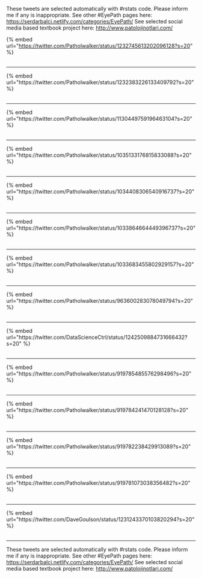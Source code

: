 

These tweets are selected automatically with #rstats code. Please inform me if any is inappropriate.
See other #EyePath pages here: https://serdarbalci.netlify.com/categories/EyePath/ 
See selected social media based textbook project here: http://www.patolojinotlari.com/

{% embed url="https://twitter.com/Patholwalker/status/1232745613202096128?s=20" %}<br>
<br>
<hr>
{% embed url="https://twitter.com/Patholwalker/status/1232383226133409792?s=20" %}<br>
<br>
<hr>
{% embed url="https://twitter.com/Patholwalker/status/1130449759196463104?s=20" %}<br>
<br>
<hr>
{% embed url="https://twitter.com/Patholwalker/status/1035133176815833088?s=20" %}<br>
<br>
<hr>
{% embed url="https://twitter.com/Patholwalker/status/1034408306540916737?s=20" %}<br>
<br>
<hr>
{% embed url="https://twitter.com/Patholwalker/status/1033864664449396737?s=20" %}<br>
<br>
<hr>
{% embed url="https://twitter.com/Patholwalker/status/1033683455802929157?s=20" %}<br>
<br>
<hr>
{% embed url="https://twitter.com/Patholwalker/status/963600283078049794?s=20" %}<br>
<br>
<hr>
{% embed url="https://twitter.com/DataScienceCtrl/status/1242509884731666432?s=20" %}<br>
<br>
<hr>
{% embed url="https://twitter.com/Patholwalker/status/919785485576298496?s=20" %}<br>
<br>
<hr>
{% embed url="https://twitter.com/Patholwalker/status/919784241470128128?s=20" %}<br>
<br>
<hr>
{% embed url="https://twitter.com/Patholwalker/status/919782238429913089?s=20" %}<br>
<br>
<hr>
{% embed url="https://twitter.com/Patholwalker/status/919781073038356482?s=20" %}<br>
<br>
<hr>
{% embed url="https://twitter.com/DaveGoulson/status/1231243370103820294?s=20" %}<br>
<br>
<hr>


These tweets are selected automatically with #rstats code. Please inform me if any is inappropriate.
See other #EyePath pages here: https://serdarbalci.netlify.com/categories/EyePath/ 
See selected social media based textbook project here: http://www.patolojinotlari.com/
